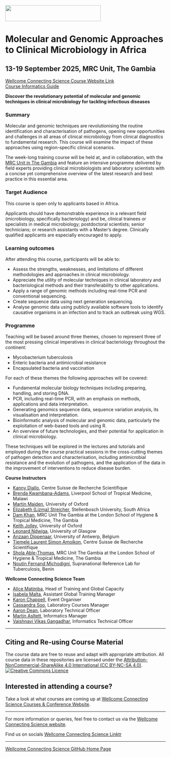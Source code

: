 <img src="https://coursesandconferences.wellcomeconnectingscience.org/wp-content/themes/wcc_courses_and_conferences/dist/assets/svg/logo.svg" width="300" height="50"> 

# Molecular and Genomic Approaches to Clinical Microbiology in Africa

## 13-19 September 2025, MRC Unit, The Gambia

[Wellcome Connecting Science Course Website Link](https://coursesandconferences.wellcomeconnectingscience.org/event/molecular-and-genomic-approaches-to-clinical-microbiology-in-africa-20250913/) <br /> 
[Course Informatics Guide](https://github.com/WCSCourses/Molecular_Approaches_Clinical_Microbiology_2025/blob/main/Course_Informatics_Guide.md) <br /> 

**Discover the revolutionary potential of molecular and genomic techniques in clinical microbiology for tackling infectious diseases** 

### Summary

Molecular and genomic techniques are revolutionising the routine identification and characterisation of pathogens, opening new opportunities and challenges in all areas of clinical microbiology from clinical diagnostics to fundamental research. This course will examine the impact of these approaches using region-specific clinical scenarios. 

The week-long training course will be held at, and in collaboration, with the [MRC Unit in The Gambia](https://www.youtube.com/watch?v=ZeR-wK0rXhU) and feature an intensive programme delivered by field experts providing clinical microbiologists and laboratory scientists with a concise yet comprehensive overview of the latest research and best practice in this essential area.

### Target Audience

This course is open only to applicants based in Africa.

Applicants should have demonstrable experience in a relevant field (microbiology, specifically bacteriology) and be, clinical trainees or specialists in medical microbiology; postdoctoral scientists; senior technicians; or research assistants with a Master’s degree. Clinically qualified applicants are especially encouraged to apply.

### Learning outcomes

After attending this course, participants will be able to:

- Assess the strengths, weaknesses, and limitations of different methodologies and approaches in clinical microbiology.
- Appreciate the utility of molecular techniques in clinical laboratory and bacteriological methods and their transferability to other applications.
- Apply a range of genomic methods including real-time PCR and conventional sequencing.
- Create sequence data using next generation sequencing.
- Analyse genomic data using publicly available software tools to identify causative organisms in an infection and to track an outbreak using WGS.

### Programme

Teaching will be based around three themes, chosen to represent three of the most pressing clinical imperatives in clinical bacteriology throughout the continent:

- Mycobacterium tuberculosis
- Enteric bacteria and antimicrobial resistance
- Encapsulated bacteria and vaccination

For each of these themes the following approaches will be covered:

- Fundamental molecular biology techniques including preparing, handling, and storing DNA.
- PCR, including real-time PCR, with an emphasis on methods, applications and data interpretation.
- Generating genomics sequence data, sequence variation analysis, its visualisation and interpretation.
- Bioinformatic analysis of molecular and genomic data, particularly the exploitation of web-based tools and using R.
- An overview of future technologies, and their potential for application in clinical microbiology.

These techniques will be explored in the lectures and tutorials and employed during the course practical sessions in the cross-cutting themes of pathogen detection and characterisation, including antimicrobial resistance and the evolution of pathogens, and the application of the data in the improvement of interventions to reduce disease burden.

**Course Instructors**   

- [Kanny Diallo](https://www.linkedin.com/in/kanny-diallo-phd-1081375b/?originalSubdomain=ci), Centre Suisse de Recherche Scientifique
- [Brenda Kwambana-Adams](https://www.lstmed.ac.uk/about/people/brenda-kwambana-adams), Liverpool School of Tropical Medicine, Malawi
- [Martin Maiden](https://www.biology.ox.ac.uk/people/professor-martin-maiden), University of Oxford
- [Elizabeth (Lizma) Streicher](http://www.sun.ac.za/english/faculty/healthsciences/Molecular_Biology_Human_Genetics/tbgenomics/Pages/default.aspx), Stellenbosch University, South Africa
- [Dam Khan](https://www.lshtm.ac.uk/aboutus/people/khan.dam), MRC Unit The Gambia at the London School of Hygiene & Tropical Medicine, The Gambia
- [Keith Jolley](https://www.biology.ox.ac.uk/people/dr-keith-jolley), University of Oxford
- [Leonard Ndwiga](https://www.linkedin.com/in/lndwiga), University of Glasgow
- [Anzaan Dippenaar](https://www.uantwerpen.be/en/staff/anzaan-dippenaar/), University of Antwerp, Belgium
- [Tiemele Laurent Simon Amoikon](https://maidenlab.zoo.ox.ac.uk/people/Simon%20Amoikon), Centre Suisse de Recherche Scientifique
- [Shola Able-Thomas](), MRC Unit The Gambia at the London School of Hygiene & Tropical Medicine, The Gambia
- [Noutin Fernand Michodigni](), Supranational Reference Lab for Tuberculosis, Benin


**Wellcome Connecting Science Team**   

- [Alice Matimba](https://uk.linkedin.com/in/alice-matimba-8805177), Head of Training and Global Capacity
- [Isabela Malta](https://www.linkedin.com/in/isabela-malta-754503162/), Assistant Global Training Manager
- [Karon Chappell](https://coursesandconferences.wellcomeconnectingscience.org/about-us/the-team/), Event Organiser
- [Cassandra Soo](https://uk.linkedin.com/in/cassandra-claire-soo-b3783277/ms?trk=people-guest_people_search-card), Laboratory Courses Manager
- [Aaron Dean](https://www.wellcomeconnectingscience.org/person/dean-aaron/), Laboratory Technical Officer
- [Martin Asltett](https://coursesandconferences.wellcomeconnectingscience.org/about-us/the-team/), Informatics Manager
- [Vaishnavi Vikas Gangadhar](https://www.wellcomeconnectingscience.org/person/gangadhar-vaishnavi/), Informatics Technical Officer

******

## Citing and Re-using Course Material

The course data are free to reuse and adapt with appropriate attribution. All course data in these repositories are licensed under the <a rel="license" href="https://creativecommons.org/licenses/by-nc-sa/4.0/">Attribution-NonCommercial-ShareAlike 4.0 International (CC BY-NC-SA 4.0)</a>. <a rel="license" href="http://creativecommons.org/licenses/by/4.0/"><img alt="Creative Commons Licence" style="border-width:0" src="https://i.creativecommons.org/l/by-nc-sa/4.0/88x31.png" /></a><br /> 

## Interested in attending a course?

Take a look at what courses are coming up at [Wellcome Connecting Science Courses & Conference Website](https://coursesandconferences.wellcomeconnectingscience.org/our-events/).

---

For more information or queries, feel free to contact us via the [Wellcome Connecting Science website](https://coursesandconferences.wellcomeconnectingscience.org).<br /> 


Find us on socials [Wellcome Connecting Science Linktr](https://linktr.ee/eventswcs)

---

[Wellcome Connecting Science GitHub Home Page](https://github.com/WCSCourses) <br /> 
